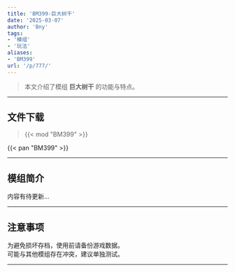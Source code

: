 ```yaml
---
title: 'BM399-巨大树干'
date: '2025-03-07'
author: 'Bny'
tags:
- '模组'
- '玩法'
aliases:
- 'BM399'
url: '/p/777/'
---
```


> 本文介绍了模组 **巨大树干** 的功能与特点。

---

## 文件下载  

> {{< mod "BM399" >}}  

{{< pan "BM399" >}}  

---

## 模组简介

>  
内容有待更新...  

---

## 注意事项

>  
为避免损坏存档，使用前请备份游戏数据。  
可能与其他模组存在冲突，建议单独测试。  

---

